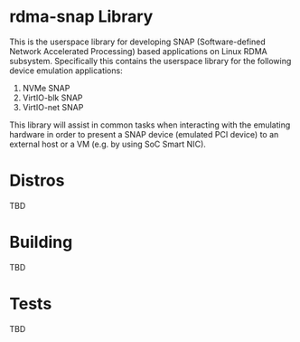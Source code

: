 # rdma-snap Library

This is the userspace library for developing SNAP (Software-defined Network Accelerated Processing)
based applications on Linux RDMA subsystem.
Specifically this contains the userspace library for the following device emulation applications:
1. NVMe SNAP
2. VirtIO-blk SNAP
3. VirtIO-net SNAP

This library will assist in common tasks when interacting with the emulating hardware in order to
present a SNAP device (emulated PCI device) to an external host or a VM (e.g. by using SoC Smart NIC).

# Distros

TBD

# Building

TBD

# Tests

TBD
